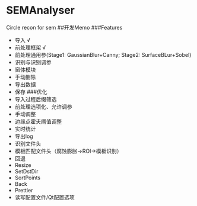 # SEMAnalyser
Circle recon for sem
##开发Memo
###Features
- 导入 √
- 前处理框架 √
- 前处理通用参(Stage1: GaussianBlur+Canny; Stage2: SurfaceBLur+Sobel)
- 识别与识别调参
- 窗体模块
- 手动删除
- 导出数据
- 保存
###优化
- 导入过程后缀筛选
- 前处理选项化、允许调参
- 手动调整
- 边缘点霍夫阈值调整
- 实时统计
- 导出log
- 识别文件头
- 模板匹配文件头（腐蚀膨胀->ROI->模板识别）
- 回退
- Resize
- SetDstDir
- SortPoints
- Back
- Prettier
- 读写配置文件/Qt配置选项

